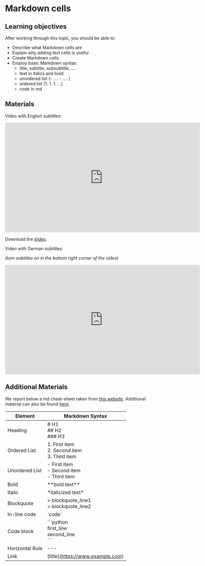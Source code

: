 # Markdown cells

## Learning objectives

After working through this topic, you should be able to:

- Describe what Markdown cells are
- Explain why adding text cells is useful
- Create Markdown cells
- Employ basic Markdown syntax:
  - title, subtitle, subsubtitle, ....
  - text in italics and bold
  - unordered list (- .... - .... )
  - ordered list (1. 1. 1. ...)
  - code in md

## Materials

Video with English subtitles:

<iframe
  src="https://electure.uni-bonn.de/paella7/ui/watch.html?id=3f42fae9-0163-4073-8348-1f73f4a83603"
  width="640"
  height="360"
  frameborder="0"
  allowfullscreen
></iframe>

Download the [slides](jupyter_notebooks-markdown.pdf).

Video with German subtitles:

*(turn subtitles on in the bottom right corner of the video)*

<iframe
  src="https://electure.uni-bonn.de/paella7/ui/watch.html?id=34dd31ab-316a-45a7-a84c-a8361df2682f"
  width="640"
  height="360"
  frameborder="0"
  allowfullscreen
></iframe>

## Additional Materials

We report below a md cheat-sheet taken from
[this website](https://www.markdownguide.org/cheat-sheet/). Additional material can also
be found [here](https://github.com/adam-p/markdown-here/wiki/Markdown-Cheatsheet).

| Element         | Markdown Syntax                                              |
| --------------- | ------------------------------------------------------------ |
| Heading         | # H1<br>## H2<br>### H3                                      |
| Ordered List    | 1. First item<br>2. Second item<br>3. Third item             |
| Unordered List  | - First item<br>- Second item<br>- Third item                |
| Bold            | \*\*bold text\*\*                                            |
| Italic          | \*italicized text\*                                          |
| Blockquote      | > blockquote_line1 <br> > blockquote_line2                   |
| In-line code    | \`code\`                                                     |
| Code block      | \`\`\`python <br> first_line <br>    second_line <br> \`\`\` |
| Horizontal Rule | ---                                                          |
| Link            | \[title\](https://www.example.com)                           |

